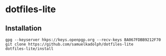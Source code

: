 # dotfiles-lite

## Installation

```
gpg --keyserver hkps://keys.openpgp.org --recv-keys BA067FDBB9212F70
git clone https://github.com/samuelkadolph/dotfiles-lite
dotfiles-lite/install
```
